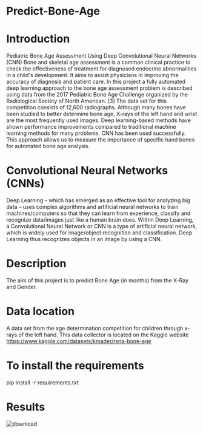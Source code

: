 # Predict-Bone-Age
# Introduction
Pediatric Bone Age Assessment Using Deep Convolutional Neural Networks (CNN)
Bone and skeletal age assessment is a common clinical practice to check the effectiveness of treatment for diagnosed endocrine abnormalities in a child's development. It aims to assist physicians in improving the accuracy of diagnosis and patient care. In this project a fully automated deep learning approach to the bone age assessment problem is described using data from the 2017 Pediatric Bone Age Challenge organized by the Radiological Society of North American. [3]
 The data set for this competition consists of 12,600 radiographs. Although many bones have been studied to better determine bone age, X-rays of the left hand and wrist are the most frequently used images. Deep learning-based methods have shown performance improvements compared to traditional machine learning methods for many problems. CNN has been used successfully. This approach allows us to measure the importance of specific hand bones for automated bone age analysis.
# Convolutional Neural Networks (CNNs)
Deep Learning – which has emerged as an effective tool for analyzing big data – uses complex algorithms and artificial neural networks to train machines/computers so that they can learn from experience, classify and recognize data/images just like a human brain does. Within Deep Learning, a Convolutional Neural Network or CNN is a type of artificial neural network, which is widely used for image/object recognition and classification. Deep Learning thus recognizes objects in an image by using a CNN.
# Description
The aim of this project is to predict Bone Age (in months) from the X-Ray and Gender.
# Data location
A data set from the age determination competition for children through x-rays of the left hand. This data collector is located on the Kaggle website
https://www.kaggle.com/datasets/kmader/rsna-bone-age
# To install the requirements
pip install -r requirements.txt
# Results
![download](https://user-images.githubusercontent.com/123302441/215314475-9523a55b-2fd9-409f-af31-ef0625bcd694.png)


